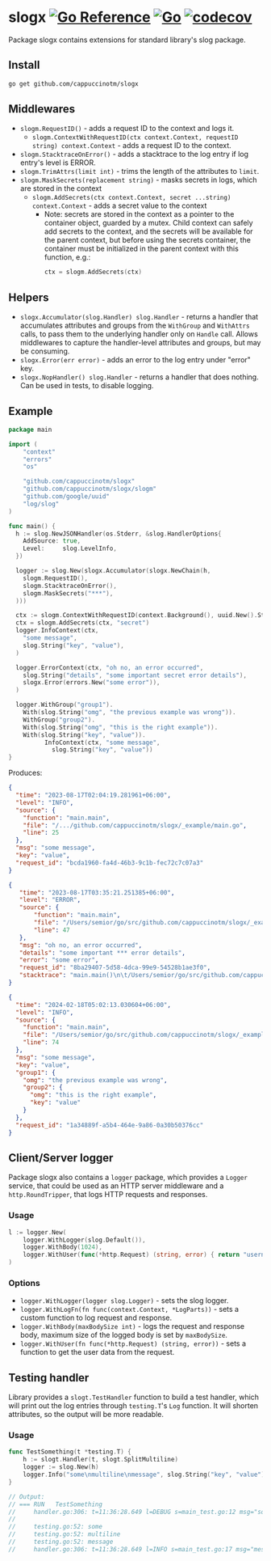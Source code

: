# slogx [![Go Reference](https://pkg.go.dev/badge/github.com/cappuccinotm/slogx.svg)](https://pkg.go.dev/github.com/cappuccinotm/slogx) [![Go](https://github.com/cappuccinotm/slogx/actions/workflows/go.yaml/badge.svg)](https://github.com/cappuccinotm/slogx/actions/workflows/go.yaml) [![codecov](https://codecov.io/gh/cappuccinotm/slogx/branch/master/graph/badge.svg?token=ueQqCRqxxS)](https://codecov.io/gh/cappuccinotm/slogx)
Package slogx contains extensions for standard library's slog package.

## Install
```bash
go get github.com/cappuccinotm/slogx
```

## Middlewares
- `slogm.RequestID()` - adds a request ID to the context and logs it.
  - `slogm.ContextWithRequestID(ctx context.Context, requestID string) context.Context` - adds a request ID to the context.
- `slogm.StacktraceOnError()` - adds a stacktrace to the log entry if log entry's level is ERROR.
- `slogm.TrimAttrs(limit int)` - trims the length of the attributes to `limit`.
- `slogm.MaskSecrets(replacement string)` - masks secrets in logs, which are stored in the context
  - `slogm.AddSecrets(ctx context.Context, secret ...string) context.Context` - adds a secret value to the context
    - Note: secrets are stored in the context as a pointer to the container object, guarded by a mutex. Child context 
      can safely add secrets to the context, and the secrets will be available for the parent context, but before
      using the secrets container, the container must be initialized in the parent context with this function, e.g.:
      ```go
      ctx = slogm.AddSecrets(ctx)
      ```

## Helpers
- `slogx.Accumulator(slog.Handler) slog.Handler` - returns a handler that accumulates attributes and groups from the `WithGroup` and `WithAttrs` calls, to pass them to the underlying handler only on `Handle` call. Allows middlewares to capture the handler-level attributes and groups, but may be consuming.
- `slogx.Error(err error)` - adds an error to the log entry under "error" key.
- `slogx.NopHandler() slog.Handler` - returns a handler that does nothing. Can be used in tests, to disable logging.

## Example

```go
package main

import (
	"context"
	"errors"
	"os"

	"github.com/cappuccinotm/slogx"
	"github.com/cappuccinotm/slogx/slogm"
	"github.com/google/uuid"
	"log/slog"
)

func main() {
  h := slog.NewJSONHandler(os.Stderr, &slog.HandlerOptions{
    AddSource: true,
    Level:     slog.LevelInfo,
  })

  logger := slog.New(slogx.Accumulator(slogx.NewChain(h,
    slogm.RequestID(),
    slogm.StacktraceOnError(),
    slogm.MaskSecrets("***"),
  )))

  ctx := slogm.ContextWithRequestID(context.Background(), uuid.New().String())
  ctx = slogm.AddSecrets(ctx, "secret")
  logger.InfoContext(ctx,
    "some message",
    slog.String("key", "value"),
  )

  logger.ErrorContext(ctx, "oh no, an error occurred",
    slog.String("details", "some important secret error details"),
    slogx.Error(errors.New("some error")),
  )

  logger.WithGroup("group1").
    With(slog.String("omg", "the previous example was wrong")).
    WithGroup("group2").
    With(slog.String("omg", "this is the right example")).
    With(slog.String("key", "value")).
          InfoContext(ctx, "some message",
            slog.String("key", "value"))
}
```

Produces:
```json
{
  "time": "2023-08-17T02:04:19.281961+06:00",
  "level": "INFO",
  "source": {
    "function": "main.main",
    "file": "/.../github.com/cappuccinotm/slogx/_example/main.go",
    "line": 25
  },
  "msg": "some message",
  "key": "value",
  "request_id": "bcda1960-fa4d-46b3-9c1b-fec72c7c07a3"
}
```
``` json
{
   "time": "2023-08-17T03:35:21.251385+06:00",
   "level": "ERROR",
   "source": {
       "function": "main.main",
       "file": "/Users/semior/go/src/github.com/cappuccinotm/slogx/_example/main.go",
       "line": 47
   },
   "msg": "oh no, an error occurred",
   "details": "some important *** error details",
   "error": "some error",
   "request_id": "8ba29407-5d58-4dca-99e9-54528b1ae3f0",
   "stacktrace": "main.main()\n\t/Users/semior/go/src/github.com/cappuccinotm/slogx/_example/main.go:47 +0x4a4\n"
}
```
```json
{
  "time": "2024-02-18T05:02:13.030604+06:00",
  "level": "INFO",
  "source": {
    "function": "main.main",
    "file": "/Users/semior/go/src/github.com/cappuccinotm/slogx/_example/main.go",
    "line": 74
  },
  "msg": "some message",
  "key": "value",
  "group1": {
    "omg": "the previous example was wrong",
    "group2": {
      "omg": "this is the right example",
      "key": "value"
    }
  },
  "request_id": "1a34889f-a5b4-464e-9a86-0a30b50376cc"
}
```

## Client/Server logger
Package slogx also contains a `logger` package, which provides a `Logger` service, that could be used
as an HTTP server middleware and a `http.RoundTripper`, that logs HTTP requests and responses.

### Usage
```go
l := logger.New(
    logger.WithLogger(slog.Default()),
    logger.WithBody(1024),
    logger.WithUser(func(*http.Request) (string, error) { return "username", nil }),
)
```

### Options
- `logger.WithLogger(logger slog.Logger)` - sets the slog logger.
- `logger.WithLogFn(fn func(context.Context, *LogParts))` - sets a custom function to log request and response.
- `logger.WithBody(maxBodySize int)` - logs the request and response body, maximum size of the logged body is set by `maxBodySize`.
- `logger.WithUser(fn func(*http.Request) (string, error))` - sets a function to get the user data from the request.

## Testing handler
Library provides a `slogt.TestHandler` function to build a test handler, which will print out the log entries through `testing.T`'s `Log` function. It will shorten attributes, so the output will be more readable.

### Usage
```go
func TestSomething(t *testing.T) {
    h := slogt.Handler(t, slogt.SplitMultiline)
    logger := slog.New(h)
    logger.Info("some\nmultiline\nmessage", slog.String("key", "value"))
}

// Output:
// === RUN   TestSomething
//     handler.go:306: t=11:36:28.649 l=DEBUG s=main_test.go:12 msg="some single-line message" key=value group.groupKey=groupValue
//     
//     testing.go:52: some
//     testing.go:52: multiline
//     testing.go:52: message
//     handler.go:306: t=11:36:28.649 l=INFO s=main_test.go:17 msg="message with newlines has been printed to t.Log" key=value
```
